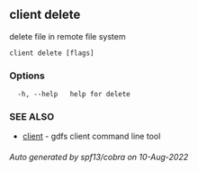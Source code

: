 ## client delete

delete file in remote file system

```
client delete [flags]
```

### Options

```
  -h, --help   help for delete
```

### SEE ALSO

* [client](client.md)	 - gdfs client command line tool

###### Auto generated by spf13/cobra on 10-Aug-2022
